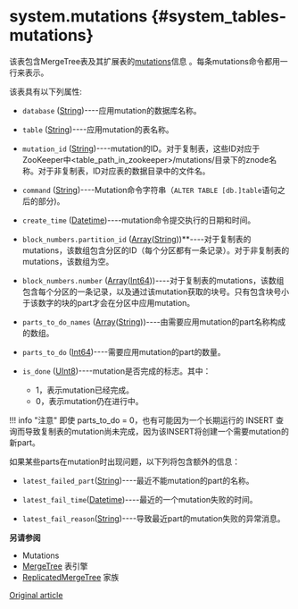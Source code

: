 # system.mutations {#system_tables-mutations}

该表包含MergeTree表及其扩展表的[mutations](../../sql-reference/statements/alter.md#alter-mutations)信息 。每条mutations命令都用一行来表示。

该表具有以下列属性:

- `database` ([String](../../sql-reference/data-types/string.md))----应用mutation的数据库名称。

-   `table` ([String](../../sql-reference/data-types/string.md))----应用mutation的表名称。

-   `mutation_id` ([String](../../sql-reference/data-types/string.md))----mutation的ID。对于复制表，这些ID对应于ZooKeeper中<table_path_in_zookeeper>/mutations/目录下的znode名称。对于非复制表，ID对应表的数据目录中的文件名。

-   `command` ([String](../../sql-reference/data-types/string.md))----Mutation命令字符串（`ALTER TABLE [db.]table`语句之后的部分)。

-   `create_time` ([Datetime](../../sql-reference/data-types/datetime.md))----mutation命令提交执行的日期和时间。

-   `block_numbers.partition_id` ([Array](../../sql-reference/data-types/array.md)([String](../../sql-reference/data-types/string.md)))**----对于复制表的mutations，该数组包含分区的ID（每个分区都有一条记录）。对于非复制表的mutations，该数组为空。

-   `block_numbers.number` ([Array](../../sql-reference/data-types/array.md)([Int64](../../sql-reference/data-types/int-uint.md)))----对于复制表的mutations，该数组包含每个分区的一条记录，以及通过该mutation获取的块号。只有包含块号小于该数字的块的part才会在分区中应用mutation。

-   `parts_to_do_names` ([Array](../../sql-reference/data-types/array.md)([String](../../sql-reference/data-types/string.md)))----由需要应用mutation的part名称构成的数组。

-   `parts_to_do` ([Int64](../../sql-reference/data-types/int-uint.md))----需要应用mutation的part的数量。

-   `is_done` ([UInt8](../../sql-reference/data-types/int-uint.md))----mutation是否完成的标志。其中：

    -   1，表示mutation已经完成。
    -   0，表示mutation仍在进行中。


!!! info "注意"
    即使 parts_to_do = 0，也有可能因为一个长期运行的 INSERT 查询而导致复制表的mutation尚未完成，因为该INSERT将创建一个需要mutation的新part。

如果某些parts在mutation时出现问题，以下列将包含额外的信息：

- `latest_failed_part`([String](../../sql-reference/data-types/string.md))----最近不能mutation的part的名称。


- `latest_fail_time`([Datetime](../../sql-reference/data-types/datetime.md))----最近的一个mutation失败的时间。


- `latest_fail_reason`([String](../../sql-reference/data-types/string.md))----导致最近part的mutation失败的异常消息。


**另请参阅**

- Mutations
- [MergeTree](../../engines/table-engines/mergetree-family/mergetree.md) 表引擎
- [ReplicatedMergeTree](../../engines/table-engines/mergetree-family/replication.md) 家族

[Original article](https://clickhouse.com/docs/en/operations/system_tables/mutations) <!--hide-->